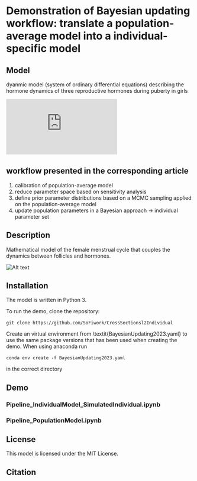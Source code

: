 # Demonstration of Bayesian updating workflow: translate a population-average model into a individual-specific model 

## Model 

dyanmic model (system of ordinary differential equations) describing the hormone dynamics of three reproductive hormones during puberty in girls

![Alt text](https://github.com/SoFiwork/CrossSectional2individual/blob/main/PubertyFlow.pdf)

## workflow presented in the corresponding article 
1. calibration of population-average model
2. reduce parameter space based on sensitivity analysis
3. define prior parameter distributions based on a MCMC sampling applied on the population-average model
4. update population parameters in a Bayesian approach -> individual parameter set 

## Description 
Mathematical model of the female menstrual cycle that couples the dynamics between follicles and hormones.

![Alt text](https://github.com/SoFiwork/GynCycle_newVersion/blob/main/Flowchart.jpg)

## Installation
The model is written in Python 3. 

To run the demo, clone the repository:

```
git clone https://github.com/SoFiwork/CrossSectionsl2Individual
```

Create an virtual environment from \textit{BayesianUpdating2023.yaml} to use the same package versions that has been used when creating the demo. 
When using anaconda run 

```
conda env create -f BayesianUpdating2023.yaml
```

in the correct directory 

## Demo 

### Pipeline_IndividualModel_SimulatedIndividual.ipynb 

### Pipeline_PopulationModel.ipynb


## License
This model is licensed under the MIT License.

## Citation

